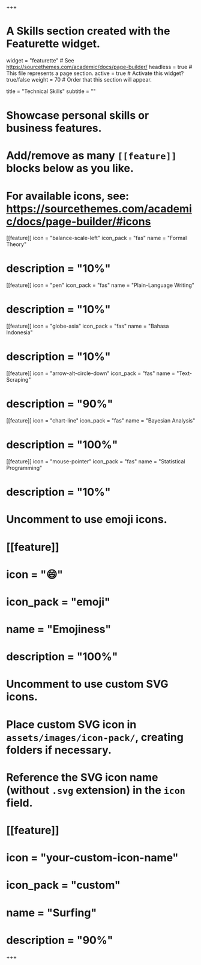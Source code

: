+++
# A Skills section created with the Featurette widget.
widget = "featurette"  # See https://sourcethemes.com/academic/docs/page-builder/
headless = true  # This file represents a page section.
active = true  # Activate this widget? true/false
weight = 70  # Order that this section will appear.

title = "Technical Skills"
subtitle = ""

# Showcase personal skills or business features.
# 
# Add/remove as many `[[feature]]` blocks below as you like.
# 
# For available icons, see: https://sourcethemes.com/academic/docs/page-builder/#icons


[[feature]]
  icon = "balance-scale-left"
  icon_pack = "fas"
  name = "Formal Theory"
  # description = "10%"

[[feature]]
  icon = "pen"
  icon_pack = "fas"
  name = "Plain-Language Writing"
  # description = "10%"

[[feature]]
  icon = "globe-asia"
  icon_pack = "fas"
  name = "Bahasa Indonesia"
  # description = "10%"

[[feature]]
  icon = "arrow-alt-circle-down"
  icon_pack = "fas"
  name = "Text-Scraping"
  # description = "90%"
  
[[feature]]
  icon = "chart-line"
  icon_pack = "fas"
  name = "Bayesian Analysis"
  # description = "100%"  

[[feature]]
  icon = "mouse-pointer"
  icon_pack = "fas"
  name = "Statistical Programming"
  # description = "10%"

# Uncomment to use emoji icons.
# [[feature]]
#  icon = ":smile:"
#  icon_pack = "emoji"
#  name = "Emojiness"
#  description = "100%"  

# Uncomment to use custom SVG icons.
# Place custom SVG icon in `assets/images/icon-pack/`, creating folders if necessary.
# Reference the SVG icon name (without `.svg` extension) in the `icon` field.
# [[feature]]
#  icon = "your-custom-icon-name"
#  icon_pack = "custom"
#  name = "Surfing"
#  description = "90%"

+++
